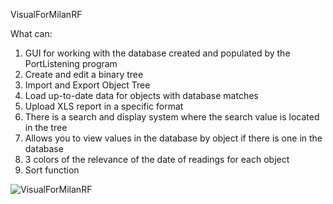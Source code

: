 VisualForMilanRF

What can:
1) GUI for working with the database created and populated by the PortListening program
2) Create and edit a binary tree
3) Import and Export Object Tree
4) Load up-to-date data for objects with database matches
5) Upload XLS report in a specific format
6) There is a search and display system where the search value is located in the tree
7) Allows you to view values ​in the database by object if there is one in the database
8) 3 colors of the relevance of the date of readings for each object
9) Sort function

![VisualForMilanRF](https://github.com/user-attachments/assets/d6bbfc99-2cf3-4211-9a06-6873985d7505)
